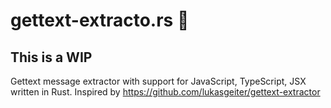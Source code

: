 # gettext-extracto.rs 🦀

## This is a WIP
Gettext message extractor with support for JavaScript, TypeScript, JSX written in Rust.
Inspired by https://github.com/lukasgeiter/gettext-extractor
